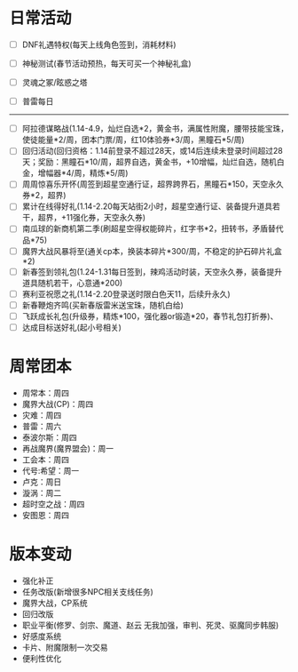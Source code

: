 # 日常活动

+ [ ] DNF礼遇特权(每天上线角色签到，消耗材料)

+ [ ] 神秘测试(春节活动预热，每天可买一个神秘礼盒)

+ [ ] 灵魂之冢/眩惑之塔

+ [ ] 普雷每日

---

+ [ ] 阿拉德谋略战(1.14-4.9，灿烂自选\*2，黄金书，满属性附魔，腰带技能宝珠，使徒能量\*2/周，团本门票/周，红10体验券\*3/周，黑瞳石\*5/周)
+ [ ] 回归活动(回归资格：1.14前登录不超过28天，或14后连续未登录时间超过28天；奖励：黑瞳石\*10/周，超界自选，黄金书，+10增幅，灿烂自选，随机白金，增幅器\*4/周，精炼\*5/周)
+ [ ] 周周惊喜乐开怀(周签到超星空通行证，超界跨界石，黑瞳石\*150，天空永久券\*2，超界)
+ [ ] 累计在线得好礼(1.14-2.20每天站街2小时，超星空通行证、装备提升道具若干，超界，+11强化券，天空永久券)
+ [ ] 南瓜球的新商机第二季(刷超星空得权能碎片，红字书\*2，扭转书，矛盾替代品\*75)
+ [ ] 魔界大战风暴将至(通关cp本，换装本碎片\*300/周，不稳定的护石碎片礼盒\*2)
+ [ ] 新春签到领礼包(1.24-1.31每日签到，辣鸡活动时装，天空永久券，装备提升道具随机若干，心意通\*200)
+ [ ] 赛利亚祝愿之礼(1.14-2.20登录送时限白色天11，后续升永久)
+ [ ] 新春鞭炮齐鸣(买新春版雷米送宝珠，随机白给)
+ [ ] 飞跃成长礼包(升级券，精炼\*100，强化器or锻造\*20，春节礼包打折券)、
+ [ ] 达成目标送好礼(起小号相关)

# 周常团本

+ 周常本：周四
+ 魔界大战(CP)：周四
+ 灾难：周四
+ 普雷：周六
+ 泰波尔斯：周四
+ 再战魔界(魔界盟会)：周一
+ 工会本：周四
+ 代号:希望：周一
+ 卢克：周日
+ 漩涡：周二
+ 超时空之战：周四
+ 安图恩：周四

# 版本变动

+ 强化补正
+ 任务改版(新增很多NPC相关支线任务)
+ 魔界大战，CP系统
+ 回归改版
+ 职业平衡(修罗、剑宗、魔道、赵云 无我加强，审判、死灵、驱魔同步韩服)
+ 好感度系统
+ 卡片、附魔限制一次交易
+ 便利性优化